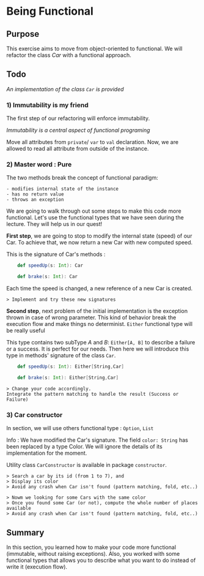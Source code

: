 # Being Functional

## Purpose

This exercise aims to move from object-oriented to functional. 
We will refactor the class _Car_ with a functional approach.


## Todo

_An implementation of the class `Car` is provided_

### 1) Immutability is my friend

The first step of our refactoring will enforce immutability. 

*Immutability is a central aspect of functional programing* 

Move all attributes from `private`/ `var` to `val` declaration. 
Now, we are allowed to read all attribute from outside of the instance. 


### 2) Master word : Pure

The two methods break the concept of functional paradigm:

    - modifies internal state of the instance
    - has no return value
    - throws an exception

We are going to walk through out some steps to make this code more functional. 
Let's use the functional types that we have seen during the lecture. They will help us in our quest!

**First step**, we are going to stop to modify the internal state (speed) of our Car. To achieve that, 
we now return a new Car with new computed speed. 

This is the signature of Car's methods : 

```scala
    def speedUp(s: Int): Car

    def brake(s: Int): Car
```

Each time the speed is changed, a new reference of a new Car is created.

    > Implement and try these new signatures

**Second step**, next problem of the initial implementation is the exception thrown in case of wrong parameter. 
This kind of behavior break the execution flow and make things no determinist. `Either` functional type will be really useful

This type contains two subType _A_ and _B_: `Either[A, B]` to describe a failure or a success.
It is perfect for our needs. Then here we will introduce this type in methods' signature of the class `Car`.
  
```scala
    def speedUp(s: Int): Either[String,Car]

    def brake(s: Int): Either[String,Car]
```

    > Change your code accordingly.
    Integrate the pattern matching to handle the result (Success or Failure)

  
### 3) Car constructor

In section, we will use others functional type : `Option`, `List`

Info : We have modified the Car's signature. The field `color: String` has been replaced by a type Color. We will ignore the details of its implementation for the moment.

Utility class `CarConstructor` is available in package `constructor`.

    > Search a car by its id (from 1 to 7), and
    > Display its color
    > Avoid any crash when Car isn't found (pattern matching, fold, etc..)

    > Nowm we looking for some Cars with the same color
    > Once you found some Car (or not), compute the whole number of places available
    > Avoid any crash when Car isn't found (pattern matching, fold, etc..)
 
   
## Summary

In this section, you learned how to make your code more functional (immutable, without raising exceptions).
Also, you worked with some functional types that allows you to describe what you want to do instead of write it (execution flow).
